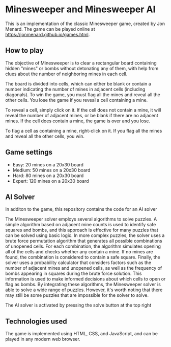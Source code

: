 # Minesweeper and Minesweeper AI

This is an implementation of the classic Minesweeper game, created by Jon Menard. The game can be played online at https://jonmenard.github.io/games.html.

## How to play

The objective of Minesweeper is to clear a rectangular board containing hidden "mines" or bombs without detonating any of them, with help from clues about the number of neighboring mines in each cell.

The board is divided into cells, which can either be blank or contain a number indicating the number of mines in adjacent cells (including diagonals). To win the game, you must flag all the mines and reveal all the other cells. You lose the game if you reveal a cell containing a mine.

To reveal a cell, simply click on it. If the cell does not contain a mine, it will reveal the number of adjacent mines, or be blank if there are no adjacent mines. If the cell does contain a mine, the game is over and you lose.

To flag a cell as containing a mine, right-click on it. If you flag all the mines and reveal all the other cells, you win.

## Game settings

* Easy: 20 mines on a 20x30 board
* Medium: 50 mines on a 20x30 board
* Hard: 80 mines on a 20x30 board
* Expert: 120 mines on a 20x30 board

## AI Solver

In additon to the game, this repository contains the code for an AI solver 


The Minesweeper solver employs several algorithms to solve puzzles. A simple algorithm based on adjacent mine counts is used to identify safe squares and bombs, and this approach is effective for many puzzles that can be solved using basic logic. In more complex puzzles, the solver uses a brute force permutation algorithm that generates all possible combinations of unopened cells. For each combination, the algorithm simulates opening all of the cells and checks whether any contain a mine. If no mines are found, the combination is considered to contain a safe square. Finally, the solver uses a probability calculator that considers factors such as the number of adjacent mines and unopened cells, as well as the frequency of bombs appearing in squares during the brute force solution. This information is used to make informed decisions about which cells to open or flag as bombs. By integrating these algorithms, the Minesweeper solver is able to solve a wide range of puzzles. However, it's worth noting that there may still be some puzzles that are impossible for the solver to solve.

The AI solver is activated by pressing the solve button at the top right

## Technologies used
The game is implemented using HTML, CSS, and JavaScript, and can be played in any modern web browser.

 
